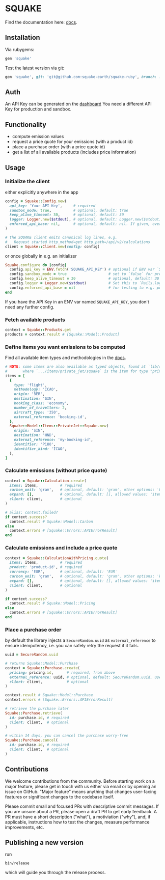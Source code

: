 # SQUAKE

Find the documentation here: [docs](https://docs.squake.earth/).

## Installation

Via rubygems:

```ruby
gem 'squake'
```

Test the latest version via git:

```ruby
gem 'squake', git: 'git@github.com:squake-earth/squake-ruby', branch: :main
```

## Auth

An API Key can be generated on the [dashboard](https://dashboard.squake.earth/.)
You need a different API Key for production and sandbox.

## Functionality

* compute emission values
* request a price quote for your emissions (with a product id)
* place a purchase order (with a price quote id)
* get a list of all available products (includes price information)

## Usage

### Initialize the client

either explicitly anywhere in the app

```ruby
config = Squake::Config.new(
  api_key: 'Your API Key',     # required
  sandbox_mode: true,          # optional, default: true
  keep_alive_timeout: 30,      # optional, default: 30
  logger: Logger.new($stdout), # optional, default: Logger.new($stdout)
  enforced_api_base: nil,      # optional, default: nil. If given, overrides the API base URL.
)

# the SQUAKE client emits canonical log lines, e.g.
#   Request started http_method=get http_path=/api/v2/calculations
client = Squake::Client.new(config: config)
```

or once globally in e.g. an initializer

```ruby
Squake.configure do |config|
  config.api_key = ENV.fetch('SQUAKE_API_KEY') # optional if ENV var `SQUAKE_API_KEY` is set
  config.sandbox_mode = true                   # set to `false` for production
  config.keep_alive_timeout = 30               # optional, default: 30
  config.logger = Logger.new($stdout)          # Set this to `Rails.logger` when using Rails
  config.enforced_api_base = nil               # for testing to e.g. point to a local server
end
```

If you have the API Key in an ENV var named `SQUAKE_API_KEY`, you don't need any further config.

### Fetch available products

```ruby
context = Squake::Products.get
products = context.result # [Squake::Model::Product]
```

### Define items you want emissions to be computed

Find all available item types and methodologies in the [docs](https://docs-v2.squake.earth/group/endpoint-calculations).

```ruby
# NOTE: some items are also available as typed objects, found at `lib/squake/model/items/**/*.rb`
#       where `.../items/private_jet/squake` is the item for type "private_jet" and methodology "squake".
items = [
  {
    type: 'flight',
    methodology: 'ICAO',
    origin: 'BER',
    destination: 'SIN',
    booking_class: 'economy',
    number_of_travellers: 2,
    aircraft_type: '350',
    external_reference: 'booking-id',
  },
  Squake::Model::Items::PrivateJet::Squake.new(
    origin: 'SIN',
    destination: 'HND',
    external_reference: 'my-booking-id',
    identifier: 'P180',
    identifier_kind: 'ICAO',
  ),
]
```

### Calculate emissions (without price quote)

```ruby
context = Squake::Calculation.create(
  items: items,          # required
  carbon_unit: 'gram',   # optional, default: 'gram', other options: 'kilogram', 'tonne'
  expand: [],            # optional, default: [], allowed values: 'items' to enrich the response
  client: client,        # optional
)

# alias: context.failed?
if context.success?
  context.result # Squake::Model::Carbon
else
  context.errors # [Squake::Errors::APIErrorResult]
end
```

### Calculate emissions and include a price quote

```ruby
context = Squake::CalculationWithPricing.quote(
  items: items,          # required
  product: 'product-id', # required
  currency: 'EUR',       # optional, default: 'EUR'
  carbon_unit: 'gram',   # optional, default: 'gram', other options: 'kilogram', 'tonne'
  expand: [],            # optional, default: [], allowed values: 'items', 'product', 'price' to enrich the response
  client: client,        # optional
)

if context.success?
  context.result # Squake::Model::Pricing
else
  context.errors # [Squake::Errors::APIErrorResult]
end
```

### Place a purchase order

by default the library injects a `SecureRandom.uuid` as `external_reference` to ensure idempotency, i.e. you can safely retry the request if it fails.

```ruby
uuid = SecureRandom.uuid

# returns Squake::Model::Purchase
context = Squake::Purchase.create(
  pricing: pricing.id,      # required, from above
  external_reference: uuid, # optional, default: SecureRandom.uuid, used for idempotency, if given, MUST be unique
  client: client,           # optional
)

context.result # Squake::Model::Purchase
context.errors # [Squake::Errors::APIErrorResult]

# retrieve the purchase later
Squake::Purchase.retrieve(
  id: purchase.id, # required
  client: client,  # optional
)

# within 14 days, you can cancel the purchase worry-free
Squake::Purchase.cancel(
  id: purchase.id, # required
  client: client,  # optional
)
```

## Contributions

We welcome contributions from the community. Before starting work on a major feature, please get in touch with us either via email or by opening an issue on GitHub. "Major feature" means anything that changes user-facing features or significant changes to the codebase itself.

Please commit small and focused PRs with descriptive commit messages. If you are unsure about a PR, please open a draft PR to get early feedback. A PR must have a short description ("what"), a motiviation ("why"), and, if applicable, instructions how to test the changes, measure performance improvements, etc.

## Publishing a new version

run

```shell
bin/release
```

which will guide you through the release process.
